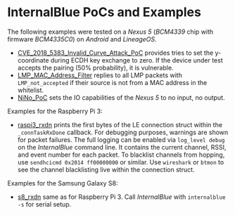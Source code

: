 InternalBlue PoCs and Examples
==============================

The following examples were tested on a *Nexus 5* (*BCM4339* chip with firmware *BCM4335C0*) on *Android* and *LineageOS*.

* [CVE_2018_5383_Invalid_Curve_Attack_PoC](CVE_2018_5383_Invalid_Curve_Attack_PoC.py)
  provides tries to set the y-coordinate during ECDH key exchange to zero. If the device under test accepts the pairing (50% probability), it is vulnerable.
* [LMP_MAC_Address_Filter](LMP_MAC_Address_Filter.py)
  replies to all LMP packets with `LMP_not_accepted` if their source is not from a MAC address in the whitelist.
* [NiNo_PoC](NiNo_PoC.py) sets the IO capabilities of the *Nexus 5* to no input, no output.

Examples for the Raspberry Pi 3:

* [raspi3_rxdn](raspi3_rxdn.py) prints the first bytes of the LE connection struct within the `_connTaskRxDone` callback.
  For debugging purposes, warnings are shown for packet failures. The full logging can be enabled via `log_level debug` on the
  *InternalBlue* command line. It contains the current channel, RSSI, and event number for each packet. To blacklist channels
  from hopping, use `sendhcicmd 0x2014 ff00000000` or similar. Use `wireshark` or `btmon`
  to see the channel blacklisting live within the connection struct.
  
  
Examples for the Samsung Galaxy S8:
* [s8_rxdn](s8_rxdn.py) same as for Raspberry Pi 3. Call *InternalBlue* with `internalblue -s` for serial setup.